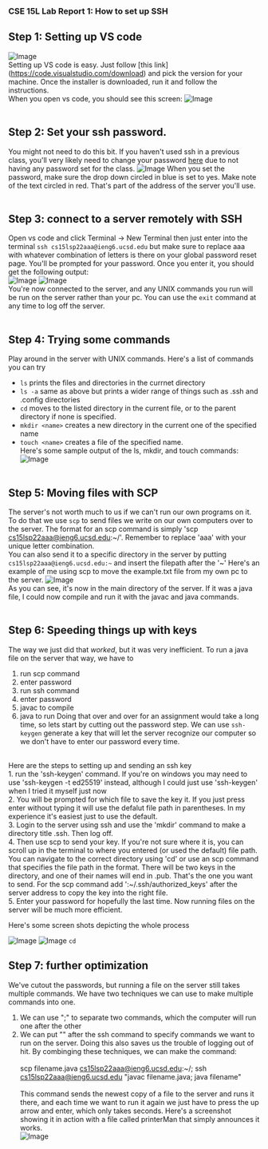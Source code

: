 ### CSE 15L Lab Report 1: How to set up SSH
## Step 1: Setting up VS code
![Image](https://logowik.com/content/uploads/images/visual-studio-code7642.jpg)
<br>
Setting up VS code is easy. Just follow [this link] (https://code.visualstudio.com/download) and pick the version for your machine. Once the installer is downloaded,
run it and follow the instructions. <br>
When you open vs code, you should see this screen:
![Image](https://rhankin214.github.io/cse15l-lab-reports/vsc%20mainscreen.png)
<br><br>

## Step 2: Set your ssh password.
You might not need to do this bit. If you haven't used ssh in a previous class, you'll very likely need to change your password 
[here](https://sdacs.ucsd.edu/~icc/password.php) due to not having any password set for the class.
![Image](https://rhankin214.github.io/cse15l-lab-reports/Global%20password%20reset.png)
When you set the password, make sure the drop down circled in blue is set to yes.
Make note of the text circled in red. That's part of the address of the server you'll use. 
<br> <br>
## Step 3: connect to a server remotely with SSH
Open vs code and click Terminal -> New Terminal then just enter into the terminal
`ssh cs15lsp22aaa@ieng6.ucsd.edu` but make sure to replace aaa with whatever combination of letters is there on your global password reset page. You'll be prompted for your password. Once you enter it, you should get the following output:
<br>
![Image](https://rhankin214.github.io/cse15l-lab-reports/ssh_output_1.png)
![Image](https://rhankin214.github.io/cse15l-lab-reports/ssh_output_2.png)
<br>You're now connected to the server, and any UNIX commands you run will be run on the server rather than your pc. You can use the `exit` command at any time to log off the server.
<br> <br>
## Step 4: Trying some commands
Play around in the server with UNIX commands. Here's a list of commands you can try
- `ls` prints the files and directories in the currnet directory 
- `ls -a` same as above but prints a wider range of things such as .ssh and .config directories
- `cd` moves to the listed directory in the current file, or to the parent directory if none is specified.
- `mkdir <name>` creates a new directory in the current one of the specified name
- `touch <name>` creates a file of the specified name.
<br> Here's some sample output of the ls, mkdir, and touch commands:
![Image](https://rhankin214.github.io/cse15l-lab-reports/unix_command_examples.png)
<br> <br>
## Step 5: Moving files with SCP
The server's not worth much to us if we can't run our own programs on it. To do that we use `scp` to send files we write on our own computers over to the server.
The format for an scp command is simply 'scp <filename> cs15lsp22aaa@ieng6.ucsd.edu:~/'. Remember to replace 'aaa' with your unique letter combination.
<br>
You can also send it to a specific directory in the server by putting `cs15lsp22aaa@ieng6.ucsd.edu:~` and insert the filepath after the '~'
Here's an example of me using scp to move the example.txt file from my own pc to the server.
![Image](https://rhankin214.github.io/cse15l-lab-reports/scp_example_1.png)
<br>As you can see, it's now in the main directory of the server. If it was a java file, I could now compile and run it with the javac and java commands.
<br> <br>
## Step 6: Speeding things up with keys
The way we just did that _worked_, but it was very inefficient. To run a java file on the server that way, we have to
1. run scp command
2. enter password
3. run ssh command
4. enter password
5. javac to compile
6. java to run
Doing that over and over for an assignment would take a long time, so lets start by cutting out the password step. We can use `ssh-keygen` generate a key that will let the server recognize our computer so we don't have to enter our password every time. 
<br>
Here are the steps to setting up and sending an ssh key <br>
1. run the 'ssh-keygen' command. If you're on windows you may need to use 'ssh-keygen -t ed25519' instead, although I could just use 'ssh-keygen' when I tried it myself just now <br>
2. You will be prompted for which file to save the key it. If you just press enter without typing it will use the defalut file path in parentheses. In my experience it's easiest just to use the default. <br>
3. Login to the server using ssh and use the 'mkdir' command to make a directory title .ssh. Then log off. <br>
4. Then use scp to send your key. If you're not sure where it is, you can scroll up in the terminal to where you entered (or used the default) file path. You can navigate to the correct directory using 'cd' or use an scp command that specifies the file path in the format. There will be two keys in the directory, and one of their names will end in .pub. That's the one you want to send. For the scp command add ':~/.ssh/authorized_keys' after the server address to copy the key into the right file. <br>
5. Enter your password for hopefully the last time. Now running files on the server will be much more efficient.

Here's some screen shots depicting the whole process <br>

![Image](https://rhankin214.github.io/cse15l-lab-reports/keygen_example_1.png)
![Image](https://rhankin214.github.io/cse15l-lab-reports/keygen_example_2.png)
`cd`

## Step 7: further optimization
We've cutout the passwords, but running a file on the server still takes multiple commands. We have two techniques we can use to make multiple commands into one. 
1. We can use ";" to separate two commands, which the computer will run one after the other
2. We can put "" after the ssh command to specify commands we want to run on the server. Doing this also saves us the trouble of logging out of hit.
By combinging these techniques, we can make the command: <br> <br>
scp filename.java cs15lsp22aaa@ieng6.ucsd.edu:~/; ssh cs15lsp22aaa@ieng6.ucsd.edu "javac filename.java; java filename" <br> <br>
This command sends the newest copy of a file to the server and runs it there, and each time we want to run it again we just have to press the up arrow and enter, which only takes seconds. Here's a screenshot showing it in action with a file called printerMan that simply announces it works. <br>
![Image](https://rhankin214.github.io/cse15l-lab-reports/printerManScreenshot.png)
